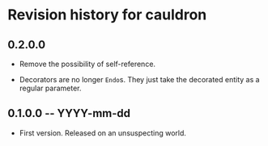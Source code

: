 # Revision history for cauldron

## 0.2.0.0 

* Remove the possibility of self-reference.

* Decorators are no longer `Endo`s. They just take the decorated entity as a 
  regular parameter.

## 0.1.0.0 -- YYYY-mm-dd

* First version. Released on an unsuspecting world.
